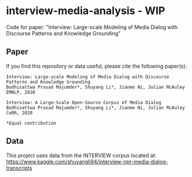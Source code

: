 # interview-media-analysis - WIP
Code for paper: "Interview: Large-scale Modeling of Media Dialog with Discourse Patterns and Knowledge Grounding"

## Paper
If you find this repository or data useful, please cite the following paper(s):
```
Interview: Large-scale Modeling of Media Dialog with Discourse Patterns and Knowledge Grounding
Bodhisattwa Prasad Majumder*, Shuyang Li*, Jianmo Ni, Julian McAuley
EMNLP, 2020

Interview: A Large-Scale Open-Source Corpus of Media Dialog
Bodhisattwa Prasad Majumder*, Shuyang Li*, Jianmo Ni, Julian McAuley
CoRR, 2020

*Equal contribution
```

## Data

This project uses data from the INTERVIEW corpus located at: https://www.kaggle.com/shuyangli94/interview-npr-media-dialog-transcripts
